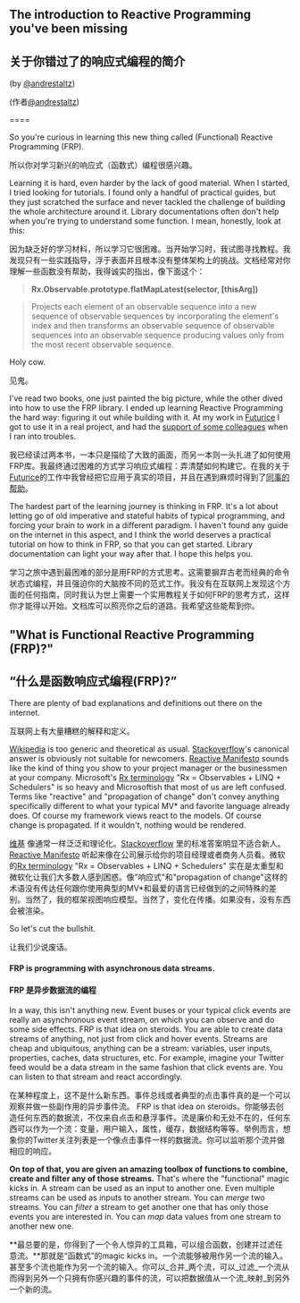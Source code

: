 ## The introduction to Reactive Programming you've been missing

## 关于你错过了的响应式编程的简介

(by [@andrestaltz](https://twitter.com/andrestaltz))

(作者[@andrestaltz](https://twitter.com/andrestaltz))


====

So you're curious in learning this new thing called (Functional) Reactive Programming (FRP).

所以你对学习新兴的响应式（函数式）编程很感兴趣。

Learning it is hard, even harder by the lack of good material. When I started, I tried looking for tutorials. I found only a handful of practical guides, but they just scratched the surface and never tackled the challenge of building the whole architecture around it. Library documentations often don't help when you're trying to understand some function. I mean, honestly, look at this:

因为缺乏好的学习材料，所以学习它很困难。当开始学习时，我试图寻找教程。我发现只有一些实践指导，浮于表面并且根本没有整体架构上的挑战。文档经常对你理解一些函数没有帮助，我得诚实的指出，像下面这个：


> **Rx.Observable.prototype.flatMapLatest(selector, [thisArg])**

> Projects each element of an observable sequence into a new sequence of observable sequences by incorporating the element's index and then transforms an observable sequence of observable sequences into an observable sequence producing values only from the most recent observable sequence.

Holy cow.

见鬼。

I've read two books, one just painted the big picture, while the other dived into how to use the FRP library. I ended up learning Reactive Programming the hard way: figuring it out while building with it. At my work in [Futurice](https://www.futurice.com) I got to use it in a real project, and had the [support of some colleagues](http://blog.futurice.com/top-7-tips-for-rxjava-on-android) when I ran into troubles.

我已经读过两本书，一本只是描绘了大致的画面，而另一本则一头扎进了如何使用FRP库。我最终通过困难的方式学习响应式编程：弄清楚如何构建它。在我的关于[Futurice](https://www.futurice.com)的工作中我曾经把它应用于真实的项目，并且在遇到麻烦时得到了[同事的帮助](http://blog.futurice.com/top-7-tips-for-rxjava-on-android)。

The hardest part of the learning journey is thinking in FRP. It's a lot about letting go of old imperative and stateful habits of typical programming, and forcing your brain to work in a different paradigm. I haven't found any guide on the internet in this aspect, and I think the world deserves a practical tutorial on how to think in FRP, so that you can get started. Library documentation can light your way after that. I hope this helps you.

学习之旅中遇到最困难的部分是用FRP的方式思考。这需要摒弃古老而经典的命令状态式编程，并且强迫你的大脑按不同的范式工作。我没有在互联网上发现这个方面的任何指南，同时我认为世上需要一个实用教程关于如何FRP的思考方式，这样你才能得以开始。文档库可以照亮你之后的道路。我希望这些能帮到你。

## "What is Functional Reactive Programming (FRP)?"

## “什么是函数响应式编程(FRP)?”

There are plenty of bad explanations and definitions out there on the internet.

互联网上有大量糟糕的解释和定义。

[Wikipedia](https://en.wikipedia.org/wiki/Functional_reactive_programming) is too generic and theoretical as usual. [Stackoverflow](http://stackoverflow.com/questions/1028250/what-is-functional-reactive-programming)'s canonical answer is obviously not suitable for newcomers. [Reactive Manifesto](http://www.reactivemanifesto.org/) sounds like the kind of thing you show to your project manager or the businessmen at your company. Microsoft's [Rx terminology](https://rx.codeplex.com/) "Rx = Observables + LINQ + Schedulers" is so heavy and Microsoftish that most of us are left confused. Terms like "reactive" and "propagation of change" don't convey anything specifically different to what your typical MV* and favorite language already does. Of course my framework views react to the models. Of course change is propagated. If it wouldn't, nothing would be rendered.

[维基](https://en.wikipedia.org/wiki/Functional_reactive_programming) 像通常一样泛泛和理论化。[Stackoverflow](http://stackoverflow.com/questions/1028250/what-is-functional-reactive-programming) 里的标准答案明显不适合新人。[Reactive Manifesto](http://www.reactivemanifesto.org/) 听起来像在公司展示给你的项目经理或者商务人员看。微软的[Rx terminology](https://rx.codeplex.com/) "Rx = Observables + LINQ + Schedulers" 实在是太重型和微软化让我们大多数人感到困惑。像"响应式"和"propagation of change"这样的术语没有传达任何跟你使用典型的MV*和最爱的语言已经做到的之间特殊的差别。当然了，我的框架视图响应模型。当然了，变化在传播。如果没有，没有东西会被渲染。

So let's cut the bullshit.

让我们少说废话。

#### FRP is programming with asynchronous data streams.

#### FRP 是异步数据流的编程

In a way, this isn't anything new. Event buses or your typical click events are really an asynchronous event stream, on which you can observe and do some side effects. FRP is that idea on steroids. You are able to create data streams of anything, not just from click and hover events. Streams are cheap and ubiquitous, anything can be a stream: variables, user inputs, properties, caches, data structures, etc. For example, imagine your Twitter feed would be a data stream in the same fashion that click events are. You can listen to that stream and react accordingly.

在某种程度上，这不是什么新东西。事件总线或者典型的点击事件真的是一个可以观察并做一些副作用的异步事件流。 FRP is that idea on steroids。你能够去创造任何东西的数据流，不仅来自点击和悬浮事件。流是廉价和无处不在的，任何东西可以作为一个流：变量，用户输入，属性，缓存，数据结构等等。举例而言，想象你的Twitter关注列表是一个像点击事件一样的数据流。你可以监听那个流并做相应的响应。

**On top of that, you are given an amazing toolbox of functions to combine, create and filter any of those streams.** That's where the "functional" magic kicks in. A stream can be used as an input to another one. Even multiple streams can be used as inputs to another stream. You can _merge_ two streams. You can _filter_ a stream to get another one that has only those events you are interested in. You can _map_ data values from one stream to another new one.

**最总要的是，你得到了一个令人惊异的工具箱，可以组合函数，创建并过滤任意流。**那就是“函数式”的magic kicks in。一个流能够被用作另一个流的输入。甚至多个流也能作为另一个流的输入。你可以_合并_两个流，可以_过滤_一个流从而得到另外一个只拥有你感兴趣的事件的流，可以把数据值从一个流_映射_到另外一个新的流。



